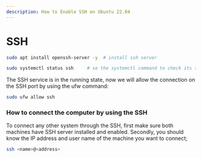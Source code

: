 ```yaml
---
description: How to Enable SSH on Ubuntu 22.04
---
```


# SSH

```bash
sudo apt install openssh-server -y  # install ssh server

sudo systemctl status ssh     # se the systemctl command to check its status
```

The SSH service is in the running state, now we will allow the connection on the SSH port by using the ufw command:

```bash
sudo ufw allow ssh
```

### How to connect the computer by using the SSH

To connect any other system through the SSH, first make sure both machines have SSH server installed and enabled. Secondly, you should know the IP address and user name of the machine you want to connect;

```bash
ssh <name>@<address>
```
